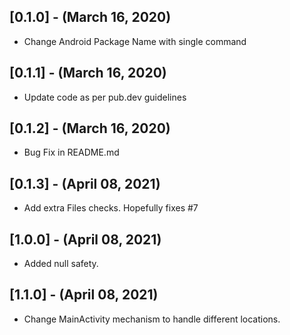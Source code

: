 ## [0.1.0] - (March 16, 2020)

* Change Android Package Name with single command

## [0.1.1] - (March 16, 2020)

* Update code as per pub.dev guidelines

## [0.1.2] - (March 16, 2020)

* Bug Fix in README.md

## [0.1.3] - (April 08, 2021)

* Add extra Files checks. Hopefully fixes #7

## [1.0.0] - (April 08, 2021)

* Added null safety. 

## [1.1.0] - (April 08, 2021)

* Change MainActivity mechanism to handle different locations.